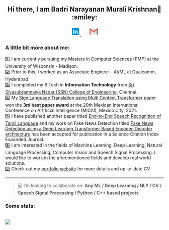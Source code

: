 <h2 align="center"> Hi there, I am Badri Narayanan Murali Krishnan👋 :smiley: </h2>
<p align="center">
    <a href="https://www.linkedin.com/in/mbadrinarayanan" >
        <img alt = "Badri's LinkedIn" width="30px" src="https://raw.githubusercontent.com/MBadriNarayanan/MBadriNarayanan/master/img/LinkedIn.svg">
    </a>
    &nbsp;&nbsp;&nbsp;&nbsp;&nbsp;
    <a href="mailto:immbadri3@gmail.com" >
        <img alt = "Badri's mail" width="30px" src="https://raw.githubusercontent.com/MBadriNarayanan/MBadriNarayanan/master/img/Gmail.svg">
    </a>
<!--     &nbsp;&nbsp;&nbsp;&nbsp;&nbsp;
    <img alt = "Badri's Profile View"  src=https://komarev.com/ghpvc/?username=MBadriNarayanan&color=blue&label=Profile+Views> -->
</p>

### A little bit more about me:
:one: I am currently pursuing my Masters in Computer Sciences (PMP) at the University of Wisconsin - Madison.<br>
:two: Prior to this, I worked as an Associate Engineer - AI/ML at Qualcomm, Hyderabad.<br>
:three: I completed my B.Tech in **Information Technology** from [Sri Sivasubramnaiya Nadar (SSN) College of Engineering](https://www.ssn.edu.in), Chennai. <br>
:four: My [Sign Language Translation using Multi Context Transformer](https://link.springer.com/chapter/10.1007/978-3-030-89820-5_25) paper won the **3rd best paper award** at the 20th Mexican International Conference on Artificial Intelligence (MICAI), Mexico City, 2021.<br>
:five: I have published another paper titled [End-to-End Speech Recognition of Tamil Language](http://www.techscience.com/iasc/v32n2/45592) and my work on Fake News Detection titled [Fake News Detection using a Deep Learning Transformer Based Encoder-Decoder architecture](https://github.com/MBadriNarayanan/FakeNewsTransformer) has been accepted for publication in a Science Citation Index Expanded Journal.<br>
:six: I am interested in the fields of Machine Learning, Deep Learning, Natural Language Processing, Computer Vision and Speech Signal Processing. I would like to work in the aforementioned fields and develop real world solutions.<br>
:seven: Check out my [portfolio website](https://mbadrinarayanan.com) for more details and up-to-date CV
<hr>

> :computer: I’m looking to collaborate on: **Any ML / Deep Learning / NLP / CV / Speech Signal Processing / Python / C++ based projects**<br>

### Some stats:

<p>
<br>
<img src="https://github-readme-stats.vercel.app/api/top-langs/?username=MBadriNarayanan&layout=compact&theme=highcontrast" />
<br>
</p>
